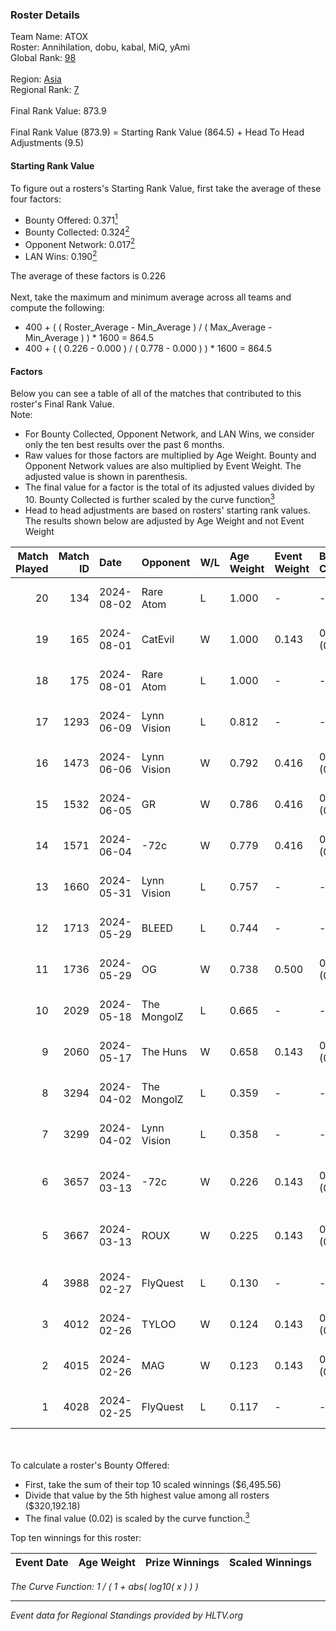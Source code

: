 ### Roster Details<br />
Team Name: ATOX<br />
Roster: Annihilation, dobu, kabal, MiQ, yAmi<br />
Global Rank: [98](../standings_global.md)<br />
<br />
Region: [Asia]( ../standings_asia.md)<br />
Regional Rank: [7]( ../standings_asia.md)<br />
<br />
Final Rank Value:  873.9<br />
<br />
Final Rank Value (873.9) = Starting Rank Value (864.5) + Head To Head Adjustments (9.5)<br />

#### Starting Rank Value<br />
To figure out a rosters's Starting Rank Value, first take the average of these four factors:<br />
- Bounty Offered: 0.371[<sup>1</sup>](#table2)
- Bounty Collected: 0.324[<sup>2</sup>](#table1)
- Opponent Network: 0.017[<sup>2</sup>](#table1)
- LAN Wins: 0.190[<sup>2</sup>](#table1)

The average of these factors is 0.226<br />
<br />
Next, take the maximum and minimum average across all teams and compute the following:<br />
- 400 + ( ( Roster_Average - Min_Average ) / ( Max_Average - Min_Average ) ) * 1600 = 864.5
- 400 + ( ( 0.226 - 0.000 ) / ( 0.778 - 0.000 ) ) * 1600 = 864.5


#### Factors<br />
Below you can see a table of all of the matches that contributed to this roster's Final Rank Value.<br />
Note:<br />

- For Bounty Collected, Opponent Network, and LAN Wins, we consider only the ten best results over the past 6 months.
- Raw values for those factors are multiplied by Age Weight. Bounty and Opponent Network values are also multiplied by Event Weight. The adjusted value is shown in parenthesis.
- The final value for a factor is the total of its adjusted values divided by 10. Bounty Collected is further scaled by the curve function[<sup>3</sup>](#curveFunction)
- Head to head adjustments are based on rosters' starting rank values. The results shown below are adjusted by Age Weight and not Event Weight
<span id="table1"></span><br />


| Match Played | Match ID | Date       | Opponent    | W/L | Age Weight | Event Weight | Bounty Collected | Opponent Network | LAN Wins  | H2H Adj. | Roster                                |
| -: | -: | :- | :- | :- | :- | :- | :- | :- | :- | -: | :- |
|           20 |      134 | 2024-08-02 | Rare Atom   | L   | 1.000      | -            | -                | -                | -         |   -13.72 | Annihilation, dobu, kabal, MiQ, yAmi  |
|           19 |      165 | 2024-08-01 | CatEvil     | W   | 1.000      | 0.143        | 0.000 (0.000)    | 0.231 (0.033)    | 0 (0.000) |     6.67 | Annihilation, dobu, kabal, MiQ, yAmi  |
|           18 |      175 | 2024-08-01 | Rare Atom   | L   | 1.000      | -            | -                | -                | -         |   -14.07 | Annihilation, dobu, kabal, MiQ, yAmi  |
|           17 |     1293 | 2024-06-09 | Lynn Vision | L   | 0.812      | -            | -                | -                | -         |    -7.33 | Annihilation, dobu, kabal, MiQ, Zesta |
|           16 |     1473 | 2024-06-06 | Lynn Vision | W   | 0.792      | 0.416        | 0.086 (0.028)    | 0.182 (0.060)    | 0 (0.000) |    17.98 | Annihilation, dobu, kabal, MiQ, Zesta |
|           15 |     1532 | 2024-06-05 | GR          | W   | 0.786      | 0.416        | 0.008 (0.003)    | 0.072 (0.024)    | 0 (0.000) |     5.80 | Annihilation, dobu, kabal, MiQ, Zesta |
|           14 |     1571 | 2024-06-04 | -72c        | W   | 0.779      | 0.416        | 0.003 (0.001)    | 0.038 (0.012)    | 0 (0.000) |     5.33 | Annihilation, dobu, kabal, MiQ, Zesta |
|           13 |     1660 | 2024-05-31 | Lynn Vision | L   | 0.757      | -            | -                | -                | -         |    -6.43 | Annihilation, dobu, kabal, MiQ, Zesta |
|           12 |     1713 | 2024-05-29 | BLEED       | L   | 0.744      | -            | -                | -                | -         |    -1.42 | Annihilation, dobu, kabal, MiQ, Zesta |
|           11 |     1736 | 2024-05-29 | OG          | W   | 0.738      | 0.500        | 0.137 (0.050)    | 0.120 (0.044)    | 1 (0.738) |    16.70 | Annihilation, dobu, kabal, MiQ, Zesta |
|           10 |     2029 | 2024-05-18 | The MongolZ | L   | 0.665      | -            | -                | -                | -         |    -0.07 | Annihilation, dobu, kabal, MiQ, Zesta |
|            9 |     2060 | 2024-05-17 | The Huns    | W   | 0.658      | 0.143        | 0.000 (0.000)    | 0.002 (0.000)    | 1 (0.658) |     1.36 | Annihilation, dobu, kabal, MiQ, Zesta |
|            8 |     3294 | 2024-04-02 | The MongolZ | L   | 0.359      | -            | -                | -                | -         |    -0.03 | Annihilation, dobu, kabal, MiQ, Zesta |
|            7 |     3299 | 2024-04-02 | Lynn Vision | L   | 0.358      | -            | -                | -                | -         |    -2.82 | Annihilation, dobu, kabal, MiQ, Zesta |
|            6 |     3657 | 2024-03-13 | -72c        | W   | 0.226      | 0.143        | 0.000 (0.000)    | 0.009 (0.000)    | 0 (0.000) |     0.50 | dobu, FlyNN, kabal, MiQ, Zesta        |
|            5 |     3667 | 2024-03-13 | ROUX        | W   | 0.225      | 0.143        | 0.000 (0.000)    | 0.000 (0.000)    | 0 (0.000) |     0.49 | dobu, FlyNN, kabal, MiQ, Zesta        |
|            4 |     3988 | 2024-02-27 | FlyQuest    | L   | 0.130      | -            | -                | -                | -         |    -0.69 | AccuracyTG, dobu, kabal, MiQ, Zesta   |
|            3 |     4012 | 2024-02-26 | TYLOO       | W   | 0.124      | 0.143        | 0.019 (0.000)    | 0.086 (0.002)    | 1 (0.124) |     1.42 | AccuracyTG, dobu, kabal, MiQ, Zesta   |
|            2 |     4015 | 2024-02-26 | MAG         | W   | 0.123      | 0.143        | 0.000 (0.000)    | 0.005 (0.000)    | 1 (0.123) |     0.41 | AccuracyTG, dobu, kabal, MiQ, Zesta   |
|            1 |     4028 | 2024-02-25 | FlyQuest    | L   | 0.117      | -            | -                | -                | -         |    -0.61 | AccuracyTG, dobu, kabal, MiQ, Zesta   |

<br />
<span id="table2"></span><br />
To calculate a roster's Bounty Offered:<br />

- First, take the sum of their top 10 scaled winnings ($6,495.56)
- Divide that value by the 5th highest value among all rosters ($320,192.18)
- The final value (0.02) is scaled by the curve function.[<sup>3</sup>](#curveFunction)

Top ten winnings for this roster:<br />

| Event Date | Age Weight | Prize Winnings | Scaled Winnings |
| :- | -: | :- | :- |


<span id="curveFunction"></span>_The Curve Function: 1 / ( 1 + abs( log10( x ) ) )_<br />

---
_Event data for Regional Standings provided by HLTV.org_<br />
